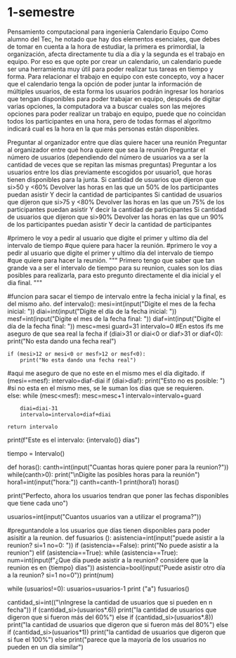 # 1-semestre
Pensamiento computacional para ingeniería
Calendario Equipo
Como alumno del Tec, he notado que hay dos elementos esenciales, que debes de tomar en cuenta a la hora de estudiar, la primera es primordial, la organización, 
afecta directamente tu día a día y la segunda es el trabajo en equipo. Por eso es que opte por crear un calendario, un calendario puede ser una herramienta muy 
útil para poder realizar tus tareas en tiempo y forma.
Para relacionar el trabajo en equipo con este concepto, voy a hacer que el calendario tenga la opción de poder juntar la información de múltiples usuarios, 
de esta forma los usuarios podrán ingresar los horarios que tengan disponibles para poder trabajar en equipo, después de digitar varias opciones, la computadora 
va a buscar cuales son las mejores opciones para poder realizar un trabajo en equipo, puede que no coincidan todos los participantes en una hora, pero de todas 
formas el algoritmo indicará cual es la hora en la que más personas están disponibles.

Preguntar al organizador entre que días quiere hacer una reunión
Preguntar al organizador entre qué hora quiere que sea la reunión
Preguntar el número de usuarios (dependiendo del número de usuarios va a ser la cantidad de veces que se repitan las mismas preguntas)
Preguntar a los usuarios entre los días previamente escogidos por usuario1, que horas tienen disponibles para la junta.
Si cantidad de usuarios que dijeron que si>50 y <60%
Devolver las horas en las que un 50% de los participantes puedan asistir
Y decir la cantidad de participantes
Si cantidad de usuarios que dijeron que si>75 y <80%
Devolver las horas en las que un 75% de los participantes puedan asistir
Y decir la cantidad de participantes
Si cantidad de usuarios que dijeron que si>90%
Devolver las horas en las que un 90% de los participantes puedan asistir
Y decir la cantidad de participantes


#primero le voy a pedir al usuario que digite el primer y ultimo día del intervalo de tiempo
#que quiere para hacer la reunión.
#primero le voy a pedir al usuario que digite el primer y ultimo día del intervalo de tiempo
#que quiere para hacer la reunión.
"""
Primero tengo que saber que tan grande va a ser el intervalo de tiempo para su reunion, cuales son los dias posibles para realizarla,
para esto pregunto directamente el dia inicial y el dia final.
"""

#funcion para sacar el tiempo de intervalo entre la fecha inicial y la final, es del mismo año.
def intervalo():
    mesi=int(input("Digite el mes de la fecha inicial: "))
    diai=int(input("Digite el día de la fecha inicial: "))
    mesf=int(input("Digite el mes de la fecha final:  "))
    diaf=int(input("Digite el día de la fecha final:  "))
    mesc=mesi
    guard=31
    intervalo=0
#En estos ifs me aseguro de que sea real la fecha 
    if (diai>31 or diai<0 or diaf>31 or diaf<0):
        print("No esta dando una fecha real")
        
    if (mesi>12 or mesi<0 or mesf>12 or mesf<0):
        print("No esta dando una fecha real")
        
#aqui me aseguro de que no este en el mismo mes el día digitado.
    if (mesi==mesf):
        intervalo=diaf-diai
        if (diai>diaf):
           print("Esto no es posible: ")
#si no esta en el mismo mes, se le suman los dias que se requieren.        
    else:
        while (mesc<mesf):
            mesc=mesc+1
            intervalo=intervalo+guard
        
        diai=diai-31
        intervalo=intervalo+diaf+diai

    return intervalo

print(f"Este es el intervalo: {intervalo()} días")

tiempo = Intervalo()

def horas():
    canth=int(input("Cuantas horas quiere poner para la reunion?"))
    while(canth>0):
        print("\nDigite las posibles horas para la reunión")
        hora1=int(input("hora:"))
        canth=canth-1
        print(hora1)
horas()


print("Perfecto, ahora los usuarios tendran que poner las fechas disponibles que tiene cada uno")


usuarios=int(input("Cuantos usuarios van a utilizar el programa?"))

#preguntandole a los usuarios que días tienen disponibles para poder asisitir a la reunion.
def fusuarios ():
    asistencia=int(input("puede asistir a la reunion? si=1 no=0: "))
    if (asistencia==False):
        print("No puede asistir a la reunion")
    elif (asistencia==True):
        while (asistencia==True):
            num=int(input(f"¿Que día puede asistir a la reunion? considere que la reunion es en {tiempo} dias"))
            asistencia=bool(input("Puede asistir otro día a la reunion? si=1 no=0"))
            print(num)

    
    
while (usuarios!=0):
    usuarios=usuarios-1
    print ("a")
    fusuarios()



cantidad_si=int(("\nIngrese la cantidad de usuarios que si pueden en n fecha"))
if (cantidad_si>(usuarios*.6))
print("la cantidad de usuarios que digeron que si fueron más del 60%")
else
if (cantidad_si>(usuarios*.8))
print("la cantidad de usuarios que digeron que si fueron más del 80%")
else
if (cantidad_si>(usuarios*1))
print("la cantidad de usuarios que digeron que si fue el 100%")
else
print("parece que la mayoría de los usuarios no pueden en un día similar")
